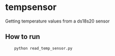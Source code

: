 tempsensor
==========

Getting temperature values from a ds18s20 sensor

How to run
----------

		python read_temp_sensor.py
